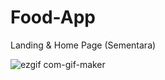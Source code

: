 # Food-App
Landing & Home Page (Sementara)


![ezgif com-gif-maker](https://user-images.githubusercontent.com/42157989/109630383-6e7de080-7b77-11eb-86ef-a6bf52e05900.gif)
